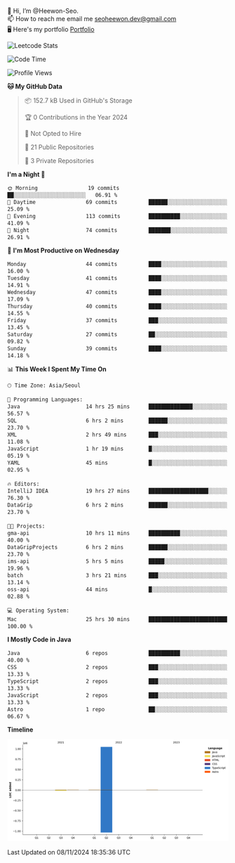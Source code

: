👋 Hi, I’m @Heewon-Seo.  
📫 How to reach me email me seoheewon.dev@gmail.com   
🖥 Here's my portfolio [Portfolio](https://haileynotes.notion.site/HEEWON-SEO-f98fe97412ee4a6a94fd24fe6832f84c)

![Leetcode Stats](https://leetcode.card.workers.dev/?username=Heewon-Seo)

 <!--START_SECTION:waka-->
![Code Time](http://img.shields.io/badge/Code%20Time-1%2C667%20hrs%2027%20mins-blue)

![Profile Views](http://img.shields.io/badge/Profile%20Views-0-blue)

**🐱 My GitHub Data** 

> 📦 152.7 kB Used in GitHub's Storage 
 > 
> 🏆 0 Contributions in the Year 2024
 > 
> 🚫 Not Opted to Hire
 > 
> 📜 21 Public Repositories 
 > 
> 🔑 3 Private Repositories 
 > 
**I'm a Night 🦉** 

```text
🌞 Morning                19 commits          ██░░░░░░░░░░░░░░░░░░░░░░░   06.91 % 
🌆 Daytime                69 commits          ██████░░░░░░░░░░░░░░░░░░░   25.09 % 
🌃 Evening                113 commits         ██████████░░░░░░░░░░░░░░░   41.09 % 
🌙 Night                  74 commits          ███████░░░░░░░░░░░░░░░░░░   26.91 % 
```
📅 **I'm Most Productive on Wednesday** 

```text
Monday                   44 commits          ████░░░░░░░░░░░░░░░░░░░░░   16.00 % 
Tuesday                  41 commits          ████░░░░░░░░░░░░░░░░░░░░░   14.91 % 
Wednesday                47 commits          ████░░░░░░░░░░░░░░░░░░░░░   17.09 % 
Thursday                 40 commits          ████░░░░░░░░░░░░░░░░░░░░░   14.55 % 
Friday                   37 commits          ███░░░░░░░░░░░░░░░░░░░░░░   13.45 % 
Saturday                 27 commits          ██░░░░░░░░░░░░░░░░░░░░░░░   09.82 % 
Sunday                   39 commits          ████░░░░░░░░░░░░░░░░░░░░░   14.18 % 
```


📊 **This Week I Spent My Time On** 

```text
🕑︎ Time Zone: Asia/Seoul

💬 Programming Languages: 
Java                     14 hrs 25 mins      ██████████████░░░░░░░░░░░   56.57 % 
SQL                      6 hrs 2 mins        ██████░░░░░░░░░░░░░░░░░░░   23.70 % 
XML                      2 hrs 49 mins       ███░░░░░░░░░░░░░░░░░░░░░░   11.08 % 
JavaScript               1 hr 19 mins        █░░░░░░░░░░░░░░░░░░░░░░░░   05.19 % 
YAML                     45 mins             █░░░░░░░░░░░░░░░░░░░░░░░░   02.95 % 

🔥 Editors: 
IntelliJ IDEA            19 hrs 27 mins      ███████████████████░░░░░░   76.30 % 
DataGrip                 6 hrs 2 mins        ██████░░░░░░░░░░░░░░░░░░░   23.70 % 

🐱‍💻 Projects: 
gma-api                  10 hrs 11 mins      ██████████░░░░░░░░░░░░░░░   40.00 % 
DataGripProjects         6 hrs 2 mins        ██████░░░░░░░░░░░░░░░░░░░   23.70 % 
ims-api                  5 hrs 5 mins        █████░░░░░░░░░░░░░░░░░░░░   19.96 % 
batch                    3 hrs 21 mins       ███░░░░░░░░░░░░░░░░░░░░░░   13.14 % 
oss-api                  44 mins             █░░░░░░░░░░░░░░░░░░░░░░░░   02.88 % 

💻 Operating System: 
Mac                      25 hrs 30 mins      █████████████████████████   100.00 % 
```

**I Mostly Code in Java** 

```text
Java                     6 repos             ██████████░░░░░░░░░░░░░░░   40.00 % 
CSS                      2 repos             ███░░░░░░░░░░░░░░░░░░░░░░   13.33 % 
TypeScript               2 repos             ███░░░░░░░░░░░░░░░░░░░░░░   13.33 % 
JavaScript               2 repos             ███░░░░░░░░░░░░░░░░░░░░░░   13.33 % 
Astro                    1 repo              ██░░░░░░░░░░░░░░░░░░░░░░░   06.67 % 
```



**Timeline**

![Lines of Code chart](https://raw.githubusercontent.com/Heewon-Seo/Heewon-Seo/main/assets/bar_graph.png)


 Last Updated on 08/11/2024 18:35:36 UTC
<!--END_SECTION:waka-->

